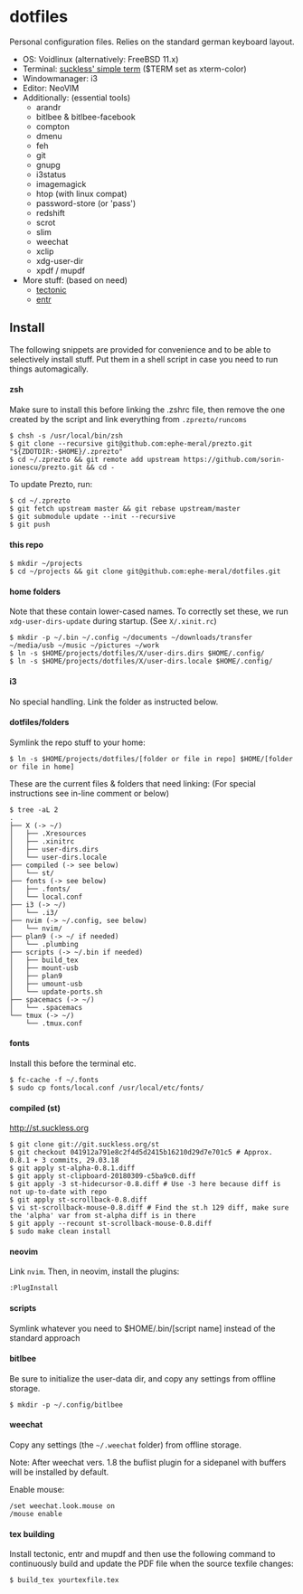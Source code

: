 # dotfiles

Personal configuration files.
Relies on the standard german keyboard layout.

- OS: Voidlinux (alternatively: FreeBSD 11.x)
- Terminal: [suckless' simple term](http://st.suckless.org) ($TERM set as xterm-color)
- Windowmanager: i3
- Editor: NeoVIM
- Additionally: (essential tools)
  - arandr
  - bitlbee & bitlbee-facebook
  - compton
  - dmenu
  - feh
  - git
  - gnupg
  - i3status
  - imagemagick
  - htop (with linux compat)
  - password-store (or 'pass')
  - redshift
  - scrot
  - slim
  - weechat
  - xclip
  - xdg-user-dir
  - xpdf / mupdf
- More stuff: (based on need)
  - [tectonic](https://tectonic-typesetting.github.io/en-US/)
  - [entr](http://entrproject.org/)

## Install

The following snippets are provided for convenience and to be able to selectively install stuff. Put them in a shell script in case you need to run things automagically.

#### zsh

Make sure to install this before linking the .zshrc file, then remove the one created
by the script and link everything from `.zprezto/runcoms`

```
$ chsh -s /usr/local/bin/zsh
$ git clone --recursive git@github.com:ephe-meral/prezto.git "${ZDOTDIR:-$HOME}/.zprezto"
$ cd ~/.zprezto && git remote add upstream https://github.com/sorin-ionescu/prezto.git && cd -
```

To update Prezto, run:

```
$ cd ~/.zprezto
$ git fetch upstream master && git rebase upstream/master
$ git submodule update --init --recursive
$ git push
```

#### this repo

```
$ mkdir ~/projects
$ cd ~/projects && git clone git@github.com:ephe-meral/dotfiles.git
```

#### home folders

Note that these contain lower-cased names. To correctly set these, we run `xdg-user-dirs-update` during startup. (See `X/.xinit.rc`)

```
$ mkdir -p ~/.bin ~/.config ~/documents ~/downloads/transfer ~/media/usb ~/music ~/pictures ~/work
$ ln -s $HOME/projects/dotfiles/X/user-dirs.dirs $HOME/.config/
$ ln -s $HOME/projects/dotfiles/X/user-dirs.locale $HOME/.config/
```

#### i3

No special handling. Link the folder as instructed below.


#### dotfiles/folders

Symlink the repo stuff to your home:

```
$ ln -s $HOME/projects/dotfiles/[folder or file in repo] $HOME/[folder or file in home]
```

These are the current files & folders that need linking: (For special instructions see in-line comment or below)

```
$ tree -aL 2
.
├── X (-> ~/)
│   ├── .Xresources
│   ├── .xinitrc
│   ├── user-dirs.dirs
│   └── user-dirs.locale
├── compiled (-> see below)
│   └── st/
├── fonts (-> see below)
│   ├── .fonts/
│   └── local.conf
├── i3 (-> ~/)
│   └── .i3/
├── nvim (-> ~/.config, see below)
│   └── nvim/
├── plan9 (-> ~/ if needed)
│   └── .plumbing
├── scripts (-> ~/.bin if needed)
│   ├── build_tex
│   ├── mount-usb
│   ├── plan9
│   ├── umount-usb
│   └── update-ports.sh
├── spacemacs (-> ~/)
│   └── .spacemacs
└── tmux (-> ~/)
    └── .tmux.conf
```

#### fonts

Install this before the terminal etc.

```
$ fc-cache -f ~/.fonts
$ sudo cp fonts/local.conf /usr/local/etc/fonts/
```

#### compiled (st)

http://st.suckless.org

````
$ git clone git://git.suckless.org/st
$ git checkout 041912a791e8c2f4d5d2415b16210d29d7e701c5 # Approx. 0.8.1 + 3 commits, 29.03.18
$ git apply st-alpha-0.8.1.diff
$ git apply st-clipboard-20180309-c5ba9c0.diff
$ git apply -3 st-hidecursor-0.8.diff # Use -3 here because diff is not up-to-date with repo
$ git apply st-scrollback-0.8.diff
$ vi st-scrollback-mouse-0.8.diff # Find the st.h 129 diff, make sure the 'alpha' var from st-alpha diff is in there
$ git apply --recount st-scrollback-mouse-0.8.diff
$ sudo make clean install
````

#### neovim

Link `nvim`. Then, in neovim, install the plugins:

```
:PlugInstall
```

#### scripts

Symlink whatever you need to $HOME/.bin/[script name] instead of the standard approach

#### bitlbee

Be sure to initialize the user-data dir, and copy any settings from offline storage.

```
$ mkdir -p ~/.config/bitlbee
```

#### weechat

Copy any settings (the `~/.weechat` folder) from offline storage.

Note: After weechat vers. 1.8 the buflist plugin for a sidepanel with buffers will be installed by default.

Enable mouse:

```
/set weechat.look.mouse on
/mouse enable
```

#### tex building

Install tectonic, entr and mupdf and then use the following command to continuously build and update the PDF file when the source texfile changes:

```
$ build_tex yourtexfile.tex
```

